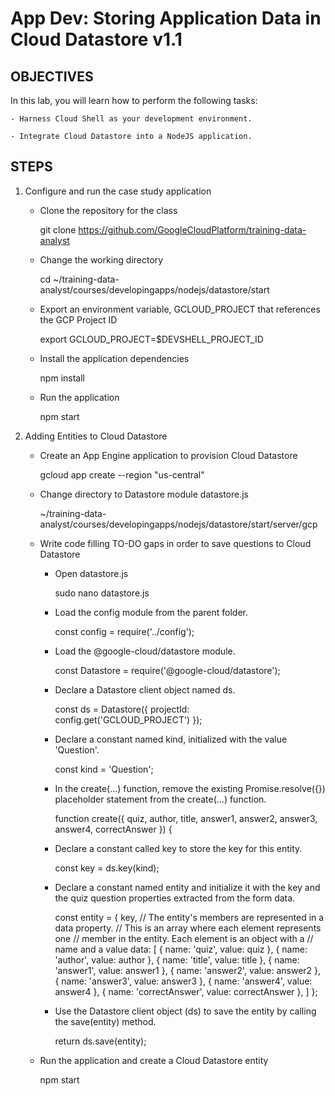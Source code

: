 # App Dev: Storing Application Data in Cloud Datastore v1.1


## OBJECTIVES

In this lab, you will learn how to perform the following tasks:

    - Harness Cloud Shell as your development environment.

    - Integrate Cloud Datastore into a NodeJS application.


## STEPS


1. Configure and run the case study application

    - Clone the repository for the class

        git clone https://github.com/GoogleCloudPlatform/training-data-analyst

    - Change the working directory

        cd ~/training-data-analyst/courses/developingapps/nodejs/datastore/start

    - Export an environment variable, GCLOUD_PROJECT that references the GCP Project ID

        export GCLOUD_PROJECT=$DEVSHELL_PROJECT_ID

    - Install the application dependencies

    	npm install

   	-  Run the application

   		npm start



2. Adding Entities to Cloud Datastore

    - Create an App Engine application to provision Cloud Datastore

        gcloud app create --region "us-central"

    - Change directory to Datastore module datastore.js

        ~/training-data-analyst/courses/developingapps/nodejs/datastore/start/server/gcp

    - Write code filling TO-DO gaps in order to save questions to Cloud Datastore

        - Open datastore.js

        	sudo nano datastore.js

        - Load the config module from the parent folder.

            const config = require('../config');

        - Load the @google-cloud/datastore module.

            const Datastore = require('@google-cloud/datastore');

        - Declare a Datastore client object named ds.

            const ds = Datastore({
			 projectId: config.get('GCLOUD_PROJECT')
			});

	    - Declare a constant named kind, initialized with the value 'Question'.

	        const kind = 'Question';

	    - In the create(...) function, remove the existing Promise.resolve({}) placeholder statement from the create(...) function.

	        function create({ quiz, author, title, answer1, answer2,
                  answer3, answer4, correctAnswer }) {

        - Declare a constant called key to store the key for this entity.

            const key = ds.key(kind);

        - Declare a constant named entity and initialize it with the key and the quiz question properties extracted from the form data.

            const entity = {
				   key,
				// The entity's members are represented in a data property.
				// This is an array where each element represents one
				// member in the entity. Each element is an object with a // name and a value
				   data: [
				     { name: 'quiz', value: quiz },
				     { name: 'author', value: author },
				     { name: 'title', value: title },
				     { name: 'answer1', value: answer1 },
				     { name: 'answer2', value: answer2 },
				     { name: 'answer3', value: answer3 },
				     { name: 'answer4', value: answer4 },
				     { name: 'correctAnswer', value: correctAnswer },
				   ]
				 };

		- Use the Datastore client object (ds) to save the entity by calling the save(entity) method.

		    return ds.save(entity);

    - Run the application and create a Cloud Datastore entity

        npm start
